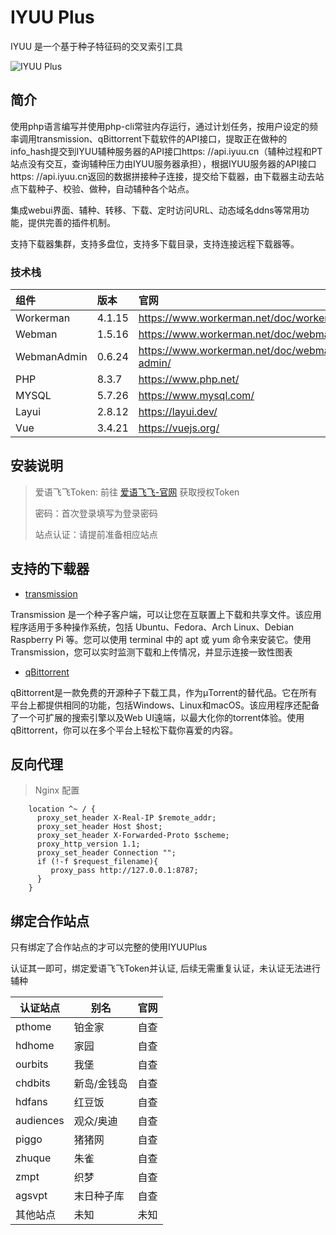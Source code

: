 # IYUU Plus

IYUU 是一个基于种子特征码的交叉索引工具

![IYUU Plus](https://file.lifebus.top/imgs/iyuuplus_cover.png)

## 简介

使用php语言编写并使用php-cli常驻内存运行，通过计划任务，按用户设定的频率调用transmission、qBittorrent下载软件的API接口，提取正在做种的info_hash提交到IYUU辅种服务器的API接口https:
//api.iyuu.cn（辅种过程和PT站点没有交互，查询辅种压力由IYUU服务器承担），根据IYUU服务器的API接口https:
//api.iyuu.cn返回的数据拼接种子连接，提交给下载器，由下载器主动去站点下载种子、校验、做种，自动辅种各个站点。

集成webui界面、辅种、转移、下载、定时访问URL、动态域名ddns等常用功能，提供完善的插件机制。

支持下载器集群，支持多盘位，支持多下载目录，支持连接远程下载器等。

### 技术栈

| 组件          | 版本     | 官网                                          |
|:------------|:-------|:--------------------------------------------|
| Workerman   | 4.1.15 | https://www.workerman.net/doc/workerman/    |
| Webman      | 1.5.16 | https://www.workerman.net/doc/webman/       |
| WebmanAdmin | 0.6.24 | https://www.workerman.net/doc/webman-admin/ |
| PHP         | 8.3.7  | https://www.php.net/                        |
| MYSQL       | 5.7.26 | https://www.mysql.com/                      |
| Layui       | 2.8.12 | https://layui.dev/                          |
| Vue         | 3.4.21 | https://vuejs.org/                          |

## 安装说明

> 爱语飞飞Token: 前往 [爱语飞飞-官网](https://iyuu.cn/) 获取授权Token
>
> 密码：首次登录填写为登录密码
>
> 站点认证：请提前准备相应站点

## 支持的下载器

+ [transmission](https://transmissionbt.com/)

Transmission 是一个种子客户端，可以让您在互联置上下载和共享文件。该应用程序适用于多种操作系统，包括 Ubuntu、Fedora、Arch
Linux、Debian Raspberry Pi 等。您可以使用 terminal 中的 apt 或 yum 命令来安装它。使用
Transmission，您可以实时监测下载和上传情况，并显示连接一致性图表

+ [qBittorrent](https://www.qbittorrent.org/)

qBittorrent是一款免费的开源种子下载工具，作为µTorrent的替代品。它在所有平台上都提供相同的功能，包括Windows、Linux和macOS。该应用程序还配备了一个可扩展的搜索引擎以及Web
UI遠端，以最大化你的torrent体验。使用qBittorrent，你可以在多个平台上轻松下载你喜爱的内容。

## 反向代理

> Nginx 配置

```nginx
    location ^~ / {
      proxy_set_header X-Real-IP $remote_addr;
      proxy_set_header Host $host;
      proxy_set_header X-Forwarded-Proto $scheme;
      proxy_http_version 1.1;
      proxy_set_header Connection "";
      if (!-f $request_filename){
         proxy_pass http://127.0.0.1:8787;
      }
    }
```

## 绑定合作站点

只有绑定了合作站点的才可以完整的使用IYUUPlus

认证其一即可，绑定爱语飞飞Token并认证, 后续无需重复认证，未认证无法进行辅种

| 认证站点      | 别名     | 官网 |
|-----------|--------|----|
| pthome    | 铂金家    | 自查 |
| hdhome    | 家园     | 自查 |
| ourbits   | 我堡     | 自查 |
| chdbits   | 新岛/金钱岛 | 自查 |
| hdfans    | 红豆饭    | 自查 |
| audiences | 观众/奥迪  | 自查 |
| piggo     | 猪猪网    | 自查 |
| zhuque    | 朱雀     | 自查 |
| zmpt      | 织梦     | 自查 |
| agsvpt    | 末日种子库  | 自查 |
| 其他站点      | 未知     | 未知 |
